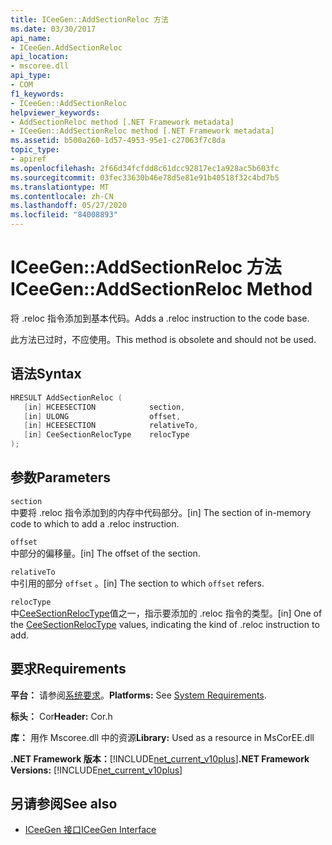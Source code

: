 ```yaml
---
title: ICeeGen::AddSectionReloc 方法
ms.date: 03/30/2017
api_name:
- ICeeGen.AddSectionReloc
api_location:
- mscoree.dll
api_type:
- COM
f1_keywords:
- ICeeGen::AddSectionReloc
helpviewer_keywords:
- AddSectionReloc method [.NET Framework metadata]
- ICeeGen::AddSectionReloc method [.NET Framework metadata]
ms.assetid: b500a260-1d57-4953-95e1-c27063f7c8da
topic_type:
- apiref
ms.openlocfilehash: 2f66d34fcfdd8c61dcc92817ec1a928ac5b603fc
ms.sourcegitcommit: 03fec33630b46e78d5e81e91b40518f32c4bd7b5
ms.translationtype: MT
ms.contentlocale: zh-CN
ms.lasthandoff: 05/27/2020
ms.locfileid: "84008893"
---
```

# <a name="iceegenaddsectionreloc-method"></a><span data-ttu-id="ceb25-102">ICeeGen::AddSectionReloc 方法</span><span class="sxs-lookup"><span data-stu-id="ceb25-102">ICeeGen::AddSectionReloc Method</span></span>
<span data-ttu-id="ceb25-103">将 .reloc 指令添加到基本代码。</span><span class="sxs-lookup"><span data-stu-id="ceb25-103">Adds a .reloc instruction to the code base.</span></span>  
  
 <span data-ttu-id="ceb25-104">此方法已过时，不应使用。</span><span class="sxs-lookup"><span data-stu-id="ceb25-104">This method is obsolete and should not be used.</span></span>  
  
## <a name="syntax"></a><span data-ttu-id="ceb25-105">语法</span><span class="sxs-lookup"><span data-stu-id="ceb25-105">Syntax</span></span>  
  
```cpp  
HRESULT AddSectionReloc (  
   [in] HCEESECTION            section,  
   [in] ULONG                  offset,  
   [in] HCEESECTION            relativeTo,
   [in] CeeSectionRelocType    relocType  
);  
```  
  
## <a name="parameters"></a><span data-ttu-id="ceb25-106">参数</span><span class="sxs-lookup"><span data-stu-id="ceb25-106">Parameters</span></span>  
 `section`  
 <span data-ttu-id="ceb25-107">中要将 .reloc 指令添加到的内存中代码部分。</span><span class="sxs-lookup"><span data-stu-id="ceb25-107">[in] The section of in-memory code to which to add a .reloc instruction.</span></span>  
  
 `offset`  
 <span data-ttu-id="ceb25-108">中部分的偏移量。</span><span class="sxs-lookup"><span data-stu-id="ceb25-108">[in] The offset of the section.</span></span>  
  
 `relativeTo`  
 <span data-ttu-id="ceb25-109">中引用的部分 `offset` 。</span><span class="sxs-lookup"><span data-stu-id="ceb25-109">[in] The section to which `offset` refers.</span></span>  
  
 `relocType`  
 <span data-ttu-id="ceb25-110">中[CeeSectionRelocType](ceesectionreloctype-enumeration.md)值之一，指示要添加的 .reloc 指令的类型。</span><span class="sxs-lookup"><span data-stu-id="ceb25-110">[in] One of the [CeeSectionRelocType](ceesectionreloctype-enumeration.md) values, indicating the kind of .reloc instruction to add.</span></span>  
  
## <a name="requirements"></a><span data-ttu-id="ceb25-111">要求</span><span class="sxs-lookup"><span data-stu-id="ceb25-111">Requirements</span></span>  
 <span data-ttu-id="ceb25-112">**平台：** 请参阅[系统要求](../../get-started/system-requirements.md)。</span><span class="sxs-lookup"><span data-stu-id="ceb25-112">**Platforms:** See [System Requirements](../../get-started/system-requirements.md).</span></span>  
  
 <span data-ttu-id="ceb25-113">**标头：** Cor</span><span class="sxs-lookup"><span data-stu-id="ceb25-113">**Header:** Cor.h</span></span>  
  
 <span data-ttu-id="ceb25-114">**库：** 用作 Mscoree.dll 中的资源</span><span class="sxs-lookup"><span data-stu-id="ceb25-114">**Library:** Used as a resource in MsCorEE.dll</span></span>  
  
 <span data-ttu-id="ceb25-115">**.NET Framework 版本：**[!INCLUDE[net_current_v10plus](../../../../includes/net-current-v10plus-md.md)]</span><span class="sxs-lookup"><span data-stu-id="ceb25-115">**.NET Framework Versions:** [!INCLUDE[net_current_v10plus](../../../../includes/net-current-v10plus-md.md)]</span></span>  
  
## <a name="see-also"></a><span data-ttu-id="ceb25-116">另请参阅</span><span class="sxs-lookup"><span data-stu-id="ceb25-116">See also</span></span>

- [<span data-ttu-id="ceb25-117">ICeeGen 接口</span><span class="sxs-lookup"><span data-stu-id="ceb25-117">ICeeGen Interface</span></span>](iceegen-interface.md)
